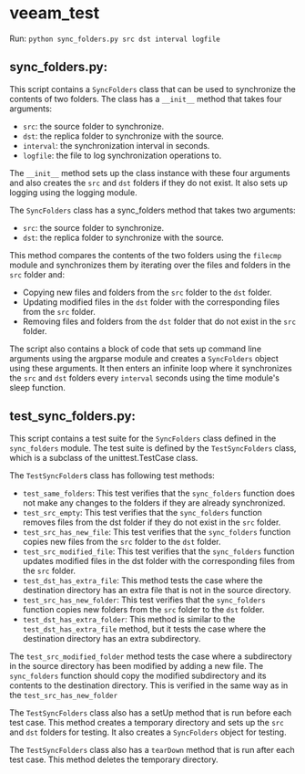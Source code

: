 # veeam_test

Run: ``python sync_folders.py src dst interval logfile``

## sync_folders.py:

This script contains a ``SyncFolders`` class that can be used to synchronize the contents of two folders. The class has a ``__init__`` method that takes four arguments:

* ``src``: the source folder to synchronize.
* ``dst``: the replica folder to synchronize with the source.
* ``interval``: the synchronization interval in seconds.
* ``logfile``: the file to log synchronization operations to.

The ``__init__`` method sets up the class instance with these four arguments and also creates the ``src`` and ``dst`` folders if they do not exist. It also sets up logging using the logging module.

The ``SyncFolders`` class has a sync_folders method that takes two arguments:

* ``src``: the source folder to synchronize.
* ``dst``: the replica folder to synchronize with the source.

This method compares the contents of the two folders using the ``filecmp`` module and synchronizes them by iterating over the files and folders in the ``src`` folder and:

* Copying new files and folders from the ``src`` folder to the ``dst`` folder.
* Updating modified files in the ``dst`` folder with the corresponding files from the ``src`` folder.
* Removing files and folders from the ``dst`` folder that do not exist in the ``src`` folder.

The script also contains a block of code that sets up command line arguments using the argparse module and creates a ``SyncFolders`` object using these arguments. It then enters an infinite loop where it synchronizes the ``src`` and ``dst`` folders every ``interval`` seconds using the time module's sleep function.


## test_sync_folders.py:

This script contains a test suite for the ``SyncFolders`` class defined in the ``sync_folders`` module. The test suite is defined by the ``TestSyncFolders`` class, which is a subclass of the unittest.TestCase class.

The ``TestSyncFolder``s class has following test methods:

* ``test_same_folders``: This test verifies that the ``sync_folders`` function does not make any changes to the folders if they are already synchronized.
* ``test_src_empty``: This test verifies that the ``sync_folders`` function removes files from the dst folder if they do not exist in the ``src`` folder.
* ``test_src_has_new_file``: This test verifies that the ``sync_folders`` function copies new files from the ``src`` folder to the ``dst`` folder.
* ``test_src_modified_file``: This test verifies that the ``sync_folders`` function updates modified files in the dst folder with the corresponding files from the ``src`` folder.
* ``test_dst_has_extra_file``: This method tests the case where the destination directory has an extra file that is not in the source directory.
* ``test_src_has_new_folder``: This test verifies that the ``sync_folders`` function copies new folders from the ``src`` folder to the ``dst`` folder.
* ``test_dst_has_extra_folder``: This method is similar to the ``test_dst_has_extra_file`` method, but it tests the case where the destination directory has an extra subdirectory.

The ``test_src_modified_folder`` method tests the case where a subdirectory in the source directory has been modified by adding a new file. The ``sync_folders`` function should copy the modified subdirectory and its contents to the destination directory. This is verified in the same way as in the ``test_src_has_new_folder``

The ``TestSyncFolders`` class also has a setUp method that is run before each test case. This method creates a temporary directory and sets up the ``src`` and ``dst`` folders for testing. It also creates a ``SyncFolders`` object for testing.

The ``TestSyncFolders`` class also has a ``tearDown`` method that is run after each test case. This method deletes the temporary directory.
